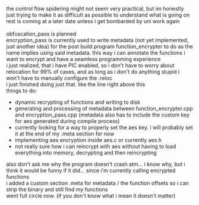 the control flow spidering might not seem very practical, but im honestly just trying to make it as difficult as possible to understand what is going on \
rest is coming at a later date unless i get bombarded by uni work again \
\
obfuscation_pass is planned \
encryption_pass is currently used to write metadata (not yet implemented, just another idea) for the post build program function_encrypter to do as the name implies using said metadata. this way i can annotate the functions i want to encrypt and have a seamless programming experience \
i just realized, that i have PIC enabled, so i don't have to worry about relocation for 99% of cases, and as long as i don't do anything stupid i won't have to manually configure the .reloc \
i just finished doing just that. like the line right above this \
things to do:
- dynamic recrypting of functions and writing to disk
- generating and processing of metadata between function_encrypter.cpp and encryption_pass.cpp (metadata also has to include the custom key for aes generated during compile process)
- currently looking for a way to properly set the aes key. i will probably set it at the end of my .meta section for now
- implementing aes encryption inside aes.c or currently aes.h
- not really sure how i can reincrypt with aes without having to load everything into memory, decrypting and then reincrypting

also don't ask me why the program doesn't crash atm... i know why, but i think it would be funny if it did... since i'm currently calling encrypted functions \
i added a custom section .meta for metadata / the function offsets so i can strip the binary and still find my functions\
went full circle now. (if you don't know what i mean it doesn't matter)
